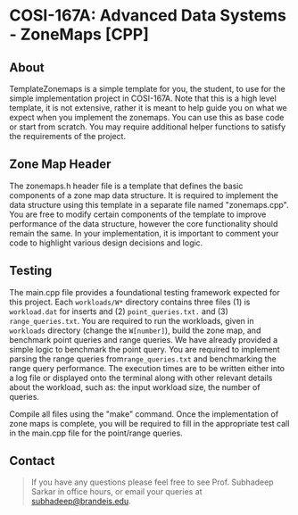# COSI-167A: Advanced Data Systems - ZoneMaps [CPP]


## About

TemplateZonemaps is a simple template for you, the student, to use for the simple implementation project
in COSI-167A. Note that this is a high level template, it is not extensive, rather it is meant to help
guide you on what we expect when you implement the zonemaps. You can use this as base code or start from
scratch. You may require additional helper functions to satisfy the requirements of the project.

## Zone Map Header
The zonemaps.h header file is a template that defines the basic components of a zone map data structure.
It is required to implement the data structure using this template in a separate file named
"zonemaps.cpp". You are free to modify certain components of the template to improve performance of the
data structure, however the core functionality should remain the same. In your implementation, it is
important to comment your code to highlight various design decisions and logic. 

## Testing 
The main.cpp file provides a foundational testing framework expected for this project. Each `workloads/W*` directory 
contains three files (1) is `workload.dat` for inserts and (2) `point_queries.txt.` and (3) `range_queries.txt`.
You are required to run the workloads, given in `workloads` directory (change the `W[number]`), build the zone map, and benchmark point queries and range
queries. We have already provided a simple logic to benchmark the point query. You are required to
implement parsing the range queries from`range_queries.txt` and benchmarking the range query
performance. The execution times are to be written either into a log file or displayed onto the terminal
along with other relevant details about the workload, such as: the input workload size, the number of
queries.

Compile all files using the "make" command.
Once the implementation of zone maps is complete, you will be required to fill in the appropriate test
call in the main.cpp file for the point/range queries. 

## Contact

> If you have any questions please feel free to see Prof. Subhadeep Sarkar in office hours, or
email your queries at subhadeep@brandeis.edu.
